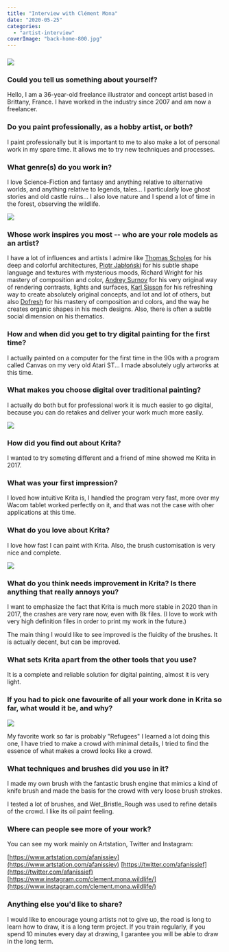 ```yaml
---
title: "Interview with Clément Mona"
date: "2020-05-25"
categories: 
  - "artist-interview"
coverImage: "back-home-800.jpg"
---
```


### ![](/images/posts/2020/back-home-800.jpg)

### Could you tell us something about yourself?

Hello, I am a 36-year-old freelance illustrator and concept artist based in Brittany, France. I have worked in the industry since 2007 and am now a freelancer.

### Do you paint professionally, as a hobby artist, or both?

I paint professionally but it is important to me to also make a lot of personal work in my spare time. It allows me to try new techniques and processes.

### What genre(s) do you work in?

I love Science-Fiction and fantasy and anything relative to alternative worlds, and anything relative to legends, tales... I particularly love ghost stories and old castle ruins... I also love nature and I spend a lot of time in the forest, observing the wildlife.

![](/images/posts/2020/breathe-800.jpg)

### Whose work inspires you most -- who are your role models as an artist?

I have a lot of influences and artists I admire like [Thomas Scholes](https://www.artofscholes.com/) for his deep and colorful architectures, [Piotr Jabłoński](https://www.artstation.com/nicponim) for his subtle shape language and textures with mysterious moods, Richard Wright for his mastery of composition and color, [Andrey Surnov](https://www.artstation.com/tichy) for his very original way of rendering contrasts, lights and surfaces, [Karl Sisson](https://www.artstation.com/karls) for his refreshing way to create absolutely original concepts, and lot and lot of others, but also [Dofresh](https://www.artstation.com/dofresh) for his mastery of composition and colors, and the way he creates organic shapes in his mech designs. Also, there is often a subtle social dimension on his thematics.

### How and when did you get to try digital painting for the first time?

I actually painted on a computer for the first time in the 90s with a program called Canvas on my very old Atari ST... I made absolutely ugly artworks at this time.

### What makes you choose digital over traditional painting?

I actually do both but for professional work it is much easier to go digital, because you can do retakes and deliver your work much more easily.

![](/images/posts/2020/giant-statue-800.jpg)

### How did you find out about Krita?

I wanted to try someting different and a friend of mine showed me Krita in 2017.

### What was your first impression?

I loved how intuitive Krita is, I handled the program very fast, more over my Wacom tablet worked perfectly on it, and that was not the case with oher applications at this time.

### What do you love about Krita?

I love how fast I can paint with Krita. Also, the brush customisation is very nice and complete.

![](/images/posts/2020/dungeon-800.jpg)

### What do you think needs improvement in Krita? Is there anything that really annoys you?

I want to emphasize the fact that Krita is much more stable in 2020 than in 2017, the crashes are very rare now, even with 8k files. (I love to work with very high definition files in order to print my work in the future.)

The main thing I would like to see improved is the fluidity of the brushes. It is actually decent, but can be improved.

### What sets Krita apart from the other tools that you use?

It is a complete and reliable solution for digital painting, almost it is very light.

### If you had to pick one favourite of all your work done in Krita so far, what would it be, and why?

![](/images/posts/2020/refugees-800.jpg)

My favorite work so far is probably "Refugees" I learned a lot doing this one, I have tried to make a crowd with minimal details, I tried to find the essence of what makes a crowd looks like a crowd.

### What techniques and brushes did you use in it?

I made my own brush with the fantastic brush engine that mimics a kind of knife brush and made the basis for the crowd with very loose brush strokes.

I tested a lot of brushes, and Wet_Bristle_Rough was used to refine details of the crowd. I like its oil paint feeling.

### Where can people see more of your work?

You can see my work mainly on Artstation, Twitter and Instagram:

[https://www.artstation.com/afanissiev](https://www.artstation.com/afanissiev) [https://twitter.com/afanissief](https://twitter.com/afanissief) [https://www.instagram.com/clement.mona.wildlife/](https://www.instagram.com/clement.mona.wildlife/)

### Anything else you'd like to share?

I would like to encourage young artists not to give up, the road is long to learn how to draw, it is a long term project. If you train regularly, if you spend 10 minutes every day at drawing, I garantee you will be able to draw in the long term.
